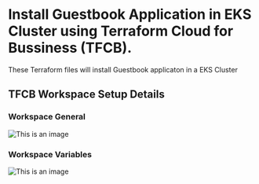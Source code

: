 # Install Guestbook Application in EKS Cluster using Terraform Cloud for Bussiness (TFCB). 

These Terraform files will install Guestbook applicaton in a EKS Cluster    


## TFCB Workspace Setup Details

### Workspace General


![This is an image](images/updateks.PNG)


### Workspace Variables 

![This is an image](images/makeESXi.PNG)



